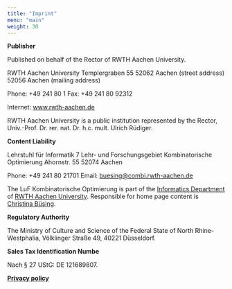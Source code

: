 ```yaml
---
title: "Imprint"
menu: "main"
weight: 30
---
```


**Publisher**

Published on behalf of the Rector of RWTH Aachen University.

RWTH Aachen University
Templergraben 55
52062 Aachen (street address)
52056 Aachen (mailing address)

Phone: +49 241 80 1
Fax: +49 241 80 92312

Internet: www.rwth-aachen.de

RWTH Aachen University is a public institution represented by the Rector, Univ.-Prof. Dr. rer. nat. Dr. h.c. mult. Ulrich Rüdiger.

**Content Liability**

Lehrstuhl für Informatik 7
Lehr- und Forschungsgebiet Kombinatorische Optimierung
Ahornstr. 55
52074 Aachen

Phone: +49 241 80 21701
Email: buesing@combi.rwth-aachen.de

The LuF Kombinatorische Optimierung is part of the [Informatics Department](https://www.informatik.rwth-aachen.de/go/id/mxz/) of [RWTH Aachen University](https://www.rwth-aachen.de/go/id/a/).
Responsible for home page content is [Christina Büsing](https://www.informatik.rwth-aachen.de/cms/informatik/Forschung/Forschungsbereiche/Professuren-und-Dozierende/~pceyw/Univ-Prof-Dr-rer-nat-Christina-Buesing/).

**Regulatory Authority**

The Ministry of Culture and Science of the Federal State of North Rhine-Westphalia, Völklinger Straße 49, 40221 Düsseldorf.

**Sales Tax Identification Numbe**

Nach § 27 UStG: DE 121689807.

[**Privacy policy**](https://www.rwth-aachen.de/cms/root/Footer/Services/~cesv/Disclaimer/)


